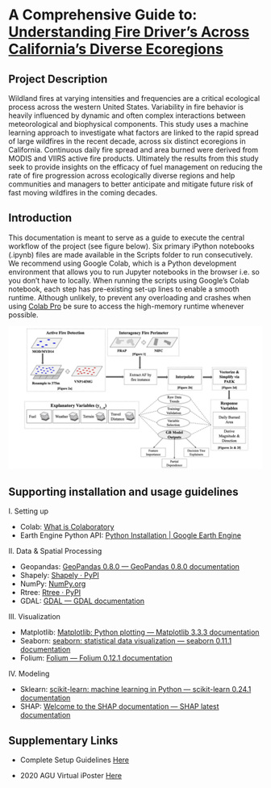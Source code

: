 # A Comprehensive Guide to: <u>Understanding Fire Driver’s Across California’s Diverse Ecoregions</u>

##  Project Description
Wildland fires at varying intensities and frequencies are a critical ecological process across the western United States. Variability in fire behavior is heavily influenced by dynamic and often complex interactions between meteorological and biophysical components. This study uses a machine learning approach to investigate what factors are linked to the rapid spread of large wildfires in the recent decade,
across six distinct ecoregions in California. Continuous daily fire spread and area burned were derived from MODIS and VIIRS active fire products. Ultimately the results from this study seek to provide
insights on the efficacy of fuel management on reducing the rate of fire progression across ecologically diverse regions and help communities and managers to better anticipate and mitigate future risk of fast
moving wildfires in the coming decades.

## Introduction
This documentation is meant to serve as a guide to execute the central workflow of the project (see figure below).
Six primary iPython notebooks (.ipynb) files are made available in the Scripts folder to run consecutively. We recommend using Google Colab, which is a Python development environment that allows you to run Jupyter notebooks in the browser i.e. so you don’t have to locally. When running the scripts using Google’s Colab notebook, each step has pre-existing set-up
lines to enable a smooth runtime. Although unlikely, to prevent any overloading and crashes when using [Colab Pro](https://colab.research.google.com/notebooks/pro.ipynb) be sure to access the high-memory runtime whenever possible. 

![GitHub Logo](./docs/assets/general_framework.jpg)

## Supporting installation and usage guidelines

I. Setting up
* Colab: [What is Colaboratory](https://colab.research.google.com/notebooks/intro.ipynb)
* Earth Engine Python API: [Python Installation | Google Earth Engine](https://developers.google.com/earth-engine/guides/python_install)

II. Data & Spatial Processing
* Geopandas: [GeoPandas 0.8.0 — GeoPandas 0.8.0 documentation](https://geopandas.org/)
* Shapely: [Shapely · PyPI](https://pypi.org/project/Shapely/)
* NumPy: [NumPy.org](https://numpy.org/)
* Rtree: [Rtree · PyPI](https://pypi.org/project/Rtree/)
* GDAL: [GDAL — GDAL documentation](https://gdal.org/)

III. Visualization
* Matplotlib: [Matplotlib: Python plotting — Matplotlib 3.3.3 documentation](https://matplotlib.org/)
* Seaborn: [seaborn: statistical data visualization — seaborn 0.11.1 documentation](https://seaborn.pydata.org/index.html)
* Folium: [Folium — Folium 0.12.1 documentation](https://python-visualization.github.io/folium/)

IV. Modeling
* Sklearn: [scikit-learn: machine learning in Python — scikit-learn 0.24.1
documentation](https://scikit-learn.org/stable/)
* SHAP: [Welcome to the SHAP documentation — SHAP latest documentation](https://shap.readthedocs.io/en/latest/)


## Supplementary Links
- Complete Setup Guidelines [Here](./howto.pdf)

- 2020 AGU Virtual iPoster [Here](https://agu2020fallmeeting-agu.ipostersessions.com/?s=1D-7D-6F-65-CB-79-56-47-9A-0D-35-25-8B-F0-66-03&token=ElIZFHSxIyuu1Nts5yRODx6rQpgpK28xidOcuGisNUk)